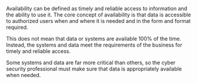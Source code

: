 Availability can be defined as timely and reliable access to information and the ability to use it. The core concept of availability is that data is accessible to authorized users when and where it is needed and in the form and format required.

This does not mean that data or systems are available 100% of the time. Instead, the systems and data meet the requirements of the business for timely and reliable access. 

Some systems and data are far more critical than others, so the cyber security professional must make sure that data is appropriately available when needed.